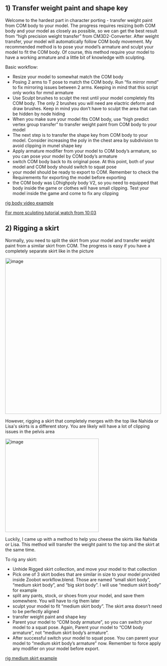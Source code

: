 
## 1) Transfer weight paint and shape key

Welcome to the hardest part in character porting - transfer weight paint from COM body to your model. The progress requires resizing both COM body and your model as closely as possible, so we can get the best result from “high precision weight transfer” from CM3D2-Converter. After weight transfer, your model will automatically follow COM body movement.
My recommended method is to pose your model’s armature and sculpt your model to fit the COM body. Of course, this method require your model to have a working armature and a little bit of knowledge with sculpting. 

Basic workflow:
+ Resize your model to somewhat match the COM body
+ Posing 2 arms to T pose to match the COM body. Run “fix mirror mmd” to fix mirroring issues between 2 arms. Keeping in mind that this script only works for mmd armature
+ Use Sculpt brushes to sculpt the rest until your model completely fits COM body. The only 2 brushes you will need are elactric deform and draw brushes. Keep in mind you don’t have to sculpt the area that can be hidden by node hiding
+ When you make sure your model fits COM body, use “high predict vertex group transfer” to transfer weight paint from COM body to your model
+ The next step is to transfer the shape key from COM body to your model. Consider increasing the poly in the chest area by subdivision to avoid clipping in munel shape key
+ Apply armature modifier from your model to COM body’s armature, so you can pose your model by COM body’s armature
+ switch COM body back to its original pose. At this point, both of your model and COM body should switch to squat pose
+ your model should be ready to export to COM. Remember to check the Requirements for exporting the model before exporting 
+ the COM body was LOhighpoly body V2, so you need to equipped that body inside the game or clothes will have small clipping. Test your model inside the game and come to fix any clipping
  
[rig body video example](https://mega.nz/file/CL5yWTaY#2PdIf9Yv6lrl4hx1HcdMD_RI0Hg85VHpNfravaowQOA)



[For more sculpting tutorial watch from 10:03](https://www.youtube.com/watch?v=62k9seQdARA&ab_channel=TomCAT-Characters%2CArtandTutorials)


## 2) Rigging a skirt

Normally, you need to split the skirt from your model and transfer weight paint from a similar skirt from COM. The progress is easy if you have a completely separate skirt like in the picture

<img width="500" alt="image" src="https://github.com/Zoobot123/How-to-port-character-model-to-COM3D2/assets/151656570/426593fc-eb3d-4fde-8622-fa307341966b">

However, rigging a skirt that completely merges with the top like Nahida or Lisa's skirts is a different story. You are likely will have a lot of clipping issues in the pelvis area


<img width="300" alt="image" src="https://github.com/Zoobot123/How-to-port-character-model-to-COM3D2/assets/151656570/69989982-3e6a-4f83-b691-ad89924f1665">

Luckily, I came up with a method to help you cheese the skirts like Nahida or Lisa. This method will transfer the weight paint to the top and the skirt at the same time.

To rig any skirt:
+ Unhide Rigged skirt collection, and move your model to that collection
+ Pick one of 3 skirt bodies that are similar in size to your model provided inside Zoobot workflow.blend. Those are named “small skirt body”, “medium skirt body”, and “big skirt body”. I will use “medium skirt body” for example
+ split any pants, stock, or shoes from your model, and save them somewhere. You will have to rig them later
+ sculpt your model to fit “medium skirt body”. The skirt area doesn’t need to be perfectly aligned
+ transfer weight paint and shape key
+ Parent your model to “COM body armature”, so you can switch your model to a squat pose. Again, Parent your model to “COM body armature”, not “medium skirt body’s armature”. 
+ After successful switch your model to squat pose. You can parent your model to “medium skirt body’s armature” now. Remember to force apply any modifier on your model before export.

[rig medium skirt example](https://mega.nz/file/DfIyySrD#eNh9Z6u1soSjjCzuzMRcp1yZ6pE48ECRyjS1XDNK7DI)
